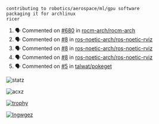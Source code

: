 ```
contributing to robotics/aerospace/ml/gpu software
packaging it for archlinux
ricer
```

<!--START_SECTION:activity-->
1. 🗣 Commented on [#680](https://github.com/rocm-arch/rocm-arch/issues/680) in [rocm-arch/rocm-arch](https://github.com/rocm-arch/rocm-arch)
2. 🗣 Commented on [#8](https://github.com/ros-noetic-arch/ros-noetic-rviz/issues/8) in [ros-noetic-arch/ros-noetic-rviz](https://github.com/ros-noetic-arch/ros-noetic-rviz)
3. 🗣 Commented on [#8](https://github.com/ros-noetic-arch/ros-noetic-rviz/issues/8) in [ros-noetic-arch/ros-noetic-rviz](https://github.com/ros-noetic-arch/ros-noetic-rviz)
4. 🗣 Commented on [#8](https://github.com/ros-noetic-arch/ros-noetic-rviz/issues/8) in [ros-noetic-arch/ros-noetic-rviz](https://github.com/ros-noetic-arch/ros-noetic-rviz)
5. 🗣 Commented on [#5](https://github.com/talwat/pokeget/issues/5) in [talwat/pokeget](https://github.com/talwat/pokeget)
<!--END_SECTION:activity-->


![statz](https://github-readme-stats.vercel.app/api?username=acxz&include_all_commits=true&show_icons=true)

<p><img align="center" src="https://github-readme-streak-stats.herokuapp.com/?user=acxz&" alt="acxz" /></p>

[![trophy](https://github-profile-trophy.vercel.app/?username=acxz)](https://github.com/ryo-ma/github-profile-trophy)

[![lngwgez](https://github-readme-stats.vercel.app/api/top-langs/?username=acxz&layout=compact)](https://github.com/acxz/github-readme-stats)
